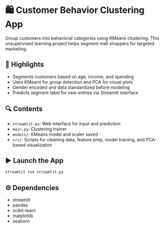 # 🛍️ Customer Behavior Clustering App

Group customers into behavioral categories using KMeans clustering. This unsupervised learning project helps segment mall shoppers for targeted marketing.

## 📌 Highlights
- Segments customers based on age, income, and spending
- Uses KMeans for group detection and PCA for visual plots
- Gender encoded and data standardized before modeling
- Predicts segment label for new entries via Streamlit interface

## 🔍 Contents
- `streamlit.py`: Web interface for input and prediction
- `main.py`: Clustering trainer
- `models/`: KMeans model and scaler saved
- `src/`: Scripts for cleaning data, feature prep, model training, and PCA-based visualization

## ▶️ Launch the App
```bash
streamlit run streamlit.py
```

## ⚙️ Dependencies
- streamlit
- pandas
- scikit-learn
- matplotlib
- seaborn